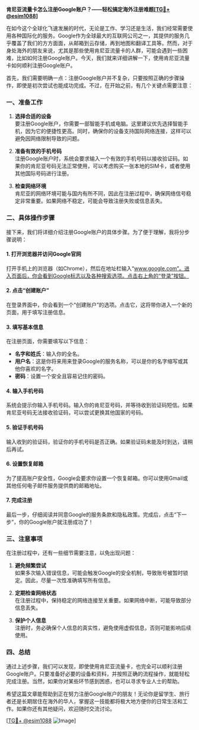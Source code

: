 **肯尼亚流量卡怎么注册Google账户？——轻松搞定海外注册难题[[TG💪+ @esim1088](https://t.me/s/esim1088)]**

在如今这个全球化飞速发展的时代，无论是工作、学习还是生活，我们经常需要使用各种国际化的服务。Google作为全球最大的互联网公司之一，其提供的服务几乎覆盖了我们的方方面面，从邮箱到云存储，再到地图和翻译工具等。然而，对于身处海外的朋友来说，尤其是那些使用肯尼亚流量卡的人群，可能会遇到一些困难，比如如何注册Google账户。今天，我们就来详细讲解一下，使用肯尼亚流量卡如何顺利注册Google账户。

首先，我们需要明确一点：注册Google账户并不复杂，只要按照正确的步骤操作，即使是初次尝试也能成功完成。不过，在开始之前，有几个关键点需要注意：

### 一、准备工作

1. **选择合适的设备**  
   要注册Google账户，你需要一部智能手机或电脑。这里建议优先选择智能手机，因为它的便捷性更高。同时，确保你的设备支持国际网络连接，这样可以避免因网络限制导致的问题。

2. **准备有效的手机号码**  
   注册Google账户时，系统会要求输入一个有效的手机号码以接收验证码。如果你的肯尼亚号码无法正常使用，可以考虑购买一张本地的SIM卡，或者使用其他国际号码进行注册。

3. **检查网络环境**  
   肯尼亚的网络环境可能与国内有所不同，因此在注册过程中，确保网络信号稳定非常重要。如果网络不稳定，可能会导致注册失败或信息丢失。

### 二、具体操作步骤

接下来，我们将详细介绍注册Google账户的具体步骤。为了便于理解，我将分步骤说明：

#### 1. 打开浏览器并访问Google官网  

打开手机上的浏览器（如Chrome），然后在地址栏输入“www.google.com”。进入页面后，你会看到Google标志以及各种搜索选项。点击右上角的“登录”按钮。

#### 2. 点击“创建账户”  

在登录界面中，你会看到一个“创建账户”的选项。点击它，这将带你进入一个新的页面，用于填写注册信息。

#### 3. 填写基本信息  

在注册页面，你需要填写以下信息：
- **名字和姓氏**：输入你的全名。
- **用户名**：这是你将来用来登录Google的服务名称，可以是你的名字缩写或其他你喜欢的名字。
- **密码**：设置一个安全且容易记住的密码。

#### 4. 输入手机号码  

系统会提示你输入手机号码。输入你的肯尼亚号码，并等待收到验证码短信。如果肯尼亚号码无法接收验证码，可以尝试更换其他国家的号码。

#### 5. 验证手机号码  

输入收到的验证码，验证你的手机号码是否正确。如果验证码未能及时到达，请稍后再试。

#### 6. 设置恢复邮箱  

为了提高账户安全性，Google会要求你设置一个恢复邮箱。你可以使用Gmail或其他任何电子邮件服务提供商的邮箱地址。

#### 7. 完成注册  

最后一步，仔细阅读并同意Google的服务条款和隐私政策。完成后，点击“下一步”，你的Google账户就注册成功了！

### 三、注意事项

在注册过程中，还有一些细节需要注意，以免出现问题：

1. **避免频繁尝试**  
   如果多次输入错误信息，可能会触发Google的安全机制，导致账号被暂时锁定。因此，尽量一次性准确填写所有信息。

2. **定期检查网络状态**  
   在注册过程中，保持稳定的网络连接至关重要。如果网络中断，可能导致部分信息丢失。

3. **保护个人信息**  
   注册时，务必确保个人信息的真实性，避免使用虚假信息，否则可能影响后续使用。

### 四、总结

通过上述步骤，我们可以发现，即使使用肯尼亚流量卡，也完全可以顺利注册Google账户。只要准备好必要的设备和资料，并按照正确的流程操作，就能轻松完成注册。当然，如果你对某些环节感到困惑，也可以寻求专业人士的帮助。

希望这篇文章能帮助到正在努力注册Google账户的朋友！无论你是留学生、旅行者还是长期居住在海外的华人，掌握这一技能都将极大地方便你的日常生活和工作。如果你还有其他疑问，欢迎随时交流讨论。

[[TG💪+ @esim1088](https://t.me/s/esim1088) ![Image](https://i.postimg.cc/4NQfJmqS/Snipaste-2025-05-13-00-14-12.png)]